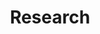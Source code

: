 ---
layout: work
title: Research
slug: /Research
pubs:
  - title: PHA
    description: <strong>Find and Replace&#58; R&D Investment Following the Erosion of Existing Products</strong> [<a href="https://www.dropbox.com/s/mchkrlilba17g54/mnsc.2021.4243.pdf?dl=0" target="_blank">PDF</a>]  [<a href="https://www.dropbox.com/s/4xwwueu9if4jlvf/mnsc.2021.4243.sm1.pdf?dl=0" target="_blank">Online Appendix</a>] 
    authors: <a href="https://www.hbs.edu/faculty/Pages/profile.aspx?facId=951435" target="_blank">Joshua L. Krieger</a>, Xuelin Li, and <a href="https://carlsonschool.umn.edu/faculty/richard-thakor" target="_blank">Richard T. Thakor</a> 
    publication: <strong><i>Management Science</i></strong>, 68(9):6552-6571 (September 2022).
    numbering: 1
    abstract: How do innovative firms react when existing products experience negative shocks? We explore this question with detailed project-level data from drug development firms. Using FDA Public Health Advisories as idiosyncratic negative shocks to approved drugs, we examine how drug makers react through investment decisions. Following these shocks, affected firms increase R&D expenditures, driven by a higher likelihood of acquiring external innovations, rather than developing novel projects internally. Such acquisition activities are concentrated in firms with weak research pipelines. We also find that competing developers move resources away from the affected therapeutic areas. Our results show how investments in specialized commercialization capital create path dependencies and alter the direction of R&D investments.
  - title: VCPharm
    description: <strong>Common Ownership and Innovation Efficiency</strong> [<a href="https://www.dropbox.com/scl/fi/hlmybqnewxn185injxwpc/LLT_JFE_2023.pdf?rlkey=g8gn8e3m1hv7qk8xtehphhfvu&dl=0" target="_blank">PDF</a>]  [<a href="https://www.dropbox.com/s/jemf5sje5v8rn7v/OnlineAppendix_Li_Liu_Taylor.pdf?dl=0" target="_blank">Online Appendix</a>]
    authors: Xuelin Li, <a href="https://sites.google.com/view/tongl" target="_blank">Tong Liu</a>, and <a href="http://finance-faculty.wharton.upenn.edu/luket/" target="_blank">Lucian A. Taylor</a>
    publication: <strong><i>Journal of Financial Economics</i></strong>, Volume 147, Issue 3, Pages 475-497 (March 2023).
    numbering: 2
    coverage: Covered by <a href="https://knowledge.wharton.upenn.edu/article/luke-taylor-common-ownership-research/" target="_blank">Knowledge@Wharton</a>
    abstract: How does common ownership affect innovation? We study this question using project-level data on pharmaceutical startups and their venture capital (VC) investors. We find that common ownership leads VCs to hold back projects, withhold funding, and redirect innovation at lagging startups. Effects are stronger where R&D costs are larger, consistent with common owners aiming to cut duplicate costs. Effects are also stronger where technological similarity is greater and preexisting competition is lower, consistent with common owners seeking market power for their surviving projects. Overall, common VC ownership appears to generate social benefits, via improved innovation efficiency, but also social costs.
  - title: MoD
    description: <strong>Merchants of Death&#58; The Effect of Credit Supply Shocks on Hospital Outcomes</strong> [<a href="https://www.dropbox.com/scl/fi/acvqwlil3jm51bxztz7m7/AKLT_Banking.pdf?rlkey=rnhl66kqkynau39jprpvwwrhv&dl=0" target="_blank">PDF</a>]
    authors: <a href = "https://sites.google.com/site/cyrusaghamolla/home" target="_blank">Cyrus Aghamolla</a>, <a href = "https://carlsonschool.umn.edu/faculty/pinar-karaca-mandic" target="_blank">Pinar Karaca-Mandic</a>, Xuelin Li, and <a href = "https://carlsonschool.umn.edu/faculty/richard-thakor" target="_blank">Richard T. Thakor</a>
    publication: <strong><i>American Economic Review</i></strong>,  Vol. 114, No. 11, pp. 3623–68, (November 2024).
    numbering: 3
    coverage: Covered by <a href="https://www.bloomberg.com/news/articles/2021-05-18/stress-tests-for-hospital-lenders-mean-more-pain-for-patients" target="_blank">Bloomberg</a><br> - Best Paper Award, 2022 Financial Markets and Corporate Governance Conference
    abstract: This study examines the link between credit supply and hospital health outcomes. We use bank stress tests as exogenous shocks to credit access for hospitals that have lending relationships with tested banks. We find that affected hospitals shift their operations to increase resource utilization following a negative credit shock but reduce the quality of their care to patients across a variety of measures, including a significant increase in risk-adjusted readmission and mortality rates. The results indicate that access to credit can affect the quality of healthcare hospitals deliver, pointing to important spillover effects of credit market frictions on health outcomes.
  - title: telemuni
    description: <strong> Financial Effects of Remote Product Delivery&#58; Evidence from Hospitals</strong> [<a href="https://www.dropbox.com/scl/fi/a16f4ffoeeu0j38u3yyay/CLY_TeleMuni.pdf?rlkey=ukm0q2pm6mhhfrj2r6ejegowz&dl=0" target="_blank">PDF</a>]
    authors: <a href="https://directory.smeal.psu.edu/kjr15" target="_blank">Kimberly Cornaggia</a>, Xuelin Li, and <a href="https://sites.google.com/view/zihanye/home" target="_blank">Zihan Ye</a>
    publication: <strong><i>Review of Financial Studies</i></strong>, Volume 37, Issue 9, Pages 2817–2854 (September 2024).
    numbering: 4
    abstract: We study financial effects of remote product delivery in the healthcare industry. Exploiting staggered law adoption for identification, we find that telehealth provision redistributes hospital operations and access to capital away from rural communities. As urban telehealth providers acquire rural patients, rural hospitals experience decreased revenue and profit, credit rating downgrades, increased cost of capital, and ultimately risk of closure. Although telehealth reduces travel costs, some communities lose access to acute care. Overall, we conclude that remote healthcare services have financial consequences as well as real effects, and their benefits are unequally distributed.
  - title: isr
    description: <strong>Healthcare across Boundaries&#58; Urban-Rural Differences in the Financial and Healthcare Consequences of Telehealth Adoption</strong> [<a href="https://www.dropbox.com/scl/fi/9ev80ycn5w7kfmi80rjx8/ZLB_ISR.pdf?rlkey=6l9wog9xsykzluase6wytl7lg&dl=0" target="_blank">PDF</a>]
    authors: <a href="https://meizizhou.github.io/homepage/" target="_blank">Meizi Zhou</a>, Xuelin Li, and <a href="https://www.bu.edu/questrom/profile/gordon-burtch/" target="_blank">Gordon Burtch</a>
    publication: <strong><i>Information Systems Research</i></strong>,  Vol. 35, No. 3, pp. 1092–1113, (September 2024).
    numbering: 5
    award: Best Paper Award, 19th ZEW Conference on the Economics of Information and Communication Technologies
    abstract: We study the impacts of telehealth adoption on geographic competition among urban and rural healthcare providers. We consider a quasinatural experiment&#58; states’ entry into the Interstate Medical Licensure Compact, wherein the entry events facilitate healthcare providers to adopt telehealth technology. By analyzing a representative sample of providers, we first establish the Compact entry shock’s validity and its positive effect on the supply of medical services. We then report evidence that there are service and payment shifts from rural providers to urban providers (i.e., urban providers are more likely to benefit from the Compact entry financially). Relying on patients’ telehealth reimbursement claim data, we observe two mechanisms contributing to the revenue redistribution&#58; the substitution and gateway effects of telehealth. Finally, we show that telehealth readiness and service quality moderate the impact of telehealth adoption. These findings speak to both potentially positive and negative consequences for welfare.
  - title: Pivot
    description: <strong>Aggressive Pivots and Entrepreneurial Skill</strong> [<a href="https://www.dropbox.com/scl/fi/uz54npgxaf8vrt1rvsji1/LS_AEJ.pdf?rlkey=dwch8j8yffqvq80i2xd6y5ya4&dl=0" target="_blank">PDF</a>]
    authors: Xuelin Li, and <a href="https://sites.google.com/site/martinszydl/home" target="_blank">Martin Szydlowski</a>
    publication: <strong><i>American Economic Journal&#58; Micro</i></strong>, Vol. 17, No. 2, pp. 28-65 (May 2025).
    numbering: 6
    abstract: We study pivots as signaling devices in a dynamic experimentation model. An entrepreneur receives funding from an investor and has private information about a project, which requires costly experimentation to succeed. The entrepreneur has a real option to pivot, i.e., to abandon the project and to start a new one. Investors learn about the project from the arrival of exogenous information and from the entrepreneur’s pivoting decisions. We characterize signaling equilibria in which high-skill entrepreneurs pivot early. Such early pivots are associated with a higher likelihood of success and with more favorable funding terms following the pivot.
  - title: Generic
    description: <strong>Paying off the Competition&#58; Contracting, Market Power, and Innovation Incentives,</strong> National Bureau of Economic Research No.w28964 [<a href="https://www.nber.org/papers/w28964" target="_blank">PDF</a>]
    authors: Xuelin Li, and <a href="https://alo.mit.edu/" target="_blank">Andrew W. Lo</a> and <a href="https://carlsonschool.umn.edu/faculty/richard-thakor" target="_blank">Richard T. Thakor</a>
    publication: <strong><i>Review of Finance</i></strong>, <i>Special Issue on Finance and Product Markets</i>, Accepted.
    numbering: 7
    coverage: Covered by <a href="https://voxeu.org/article/how-pay-delay-affects-competition-and-innovation-pharmaceutical-industry" target="_blank">VoxEU</a>, <a href="https://www.wsj.com/articles/new-biden-law-wont-kill-drug-cures-it-will-reshape-them-11673001018?st=b04qocoil0rnb5q" target="_blank">Wall Street Journal</a>
    abstract: This paper explores the relationship between a firm’s legal contracting environment and its innovation incentives. Using granular data from the pharmaceutical industry, we examine a contracting mechanism through which incumbents maintain market power&#58; “pay-for-delay” agreements to delay the market entry of competitors. Exploiting a shock where such contracts become legally tenuous, we find that affected incumbents subsequently increase their innovation activity across a variety of project-level measures. Exploring the nature of this innovation, we also find that it is more “impactful” from a scientific and commercial standpoint. The results provide novel evidence that restricting the contracting space can boost innovation at the firm level. However, at the extensive margin we find a reduction in innovation by new entrants in response to increased competition, suggesting a nuanced effect on aggregate innovation.
  - title: Hype
    description: <strong>Dynamic information design in an entry game</strong> [<a href="https://www.sciencedirect.com/science/article/pii/S002205312500064X" target="_blank">PDF</a>]
    authors: Xuelin Li, <a href="https://carlsonschool.umn.edu/faculty/martin-szydlowski" target="_blank">Martin Szydlowski</a>, and <a href="https://fin.sufe.edu.cn/Faculty/Resume/yufangyuan" target="_blank">Fangyuan Yu</a>
    publication: <strong><i>Journal of Economic Theory</i></strong>, Volume 226, May 2025.
    numbering: 8
    abstract: We study dynamic Bayesian persuasion in an entry game. A sender publicly reveals information to an adopter and a competitor who decide when to irreversibly enter or exit a market. When the sender's loss from competition is small, the sender first provides information to attract the adopter, and then aims to reveal sufficiently negative information to deter the competitor. Otherwise, the optimal policy is reversed. The sender first aims to provide negative information to deter the competitor and then to reveal positive information to attract the adopter. We interpret the optimal policy as inducing hype cycles, and show that hype cycles are more severe in stagnant industries or with higher threat of competition.

items:
  - title: rationedgrowth
    description: <strong>Appropriated Growth</strong> [<a href="https://papers.ssrn.com/sol3/papers.cfm?abstract_id=4244951" target="_blank">PDF</a>]
    authors: <a href = "https://sites.google.com/umn.edu/yuchen-chen" target="_blank">Yuchen Chen</a>, Xuelin Li, <a href = "https://carlsonschool.umn.edu/faculty/richard-thakor" target="_blank">Richard T. Thakor</a> and <a href="https://sites.google.com/site/cwardweb/colin-ward" target="_blank">Colin Ward</a>
    numbering: 9
    publication: <strong><i>Journal of Financial Economics</i></strong>, revise and resubmit.
    abstract: We assess how labor mobility affects intangible investment in a dynamic agency model featuring both knowledge appropriation and moral hazard. We argue that restricting worker mobility, while reducing employees' appropriation of firm intangible capital, can hurt their incentives to exert effort. Our calibration to U.S. data targets responses of employee turnover and firms' intangible investment to variations in workers' outside option values, identified through exogenous shocks to non-compete enforcement. The model simulation implies that knowledge spillovers mitigate the costs of incentive provision when agency frictions are severe, and the optimal labor mobility regulation should balance this benefit against turnover risk. Finally, we highlight the use of deferred compensation bonuses in the optimal contract as a retention mechanism, even among under-performing firms.
  - title: vcspecialize
    description: <strong>How Does VC Engagement Direct Startup Experimentation?</strong> [<a href="https://papers.ssrn.com/abstract=4912335" target="_blank">PDF</a>]
    authors: Xuelin Li, <a href = "https://sme.cuhk.edu.cn/en/node/1873" target="_blank">Sijie Wang</a>, <a href = "https://www.jiajiexu.com/" target="_blank">Jiajie Xu</a> and <a href="https://www.xiangzheng.info/" target="_blank">Xiang Zheng</a>
    numbering: 10
    coverage: Covered by <a href="https://www.promarket.org/2025/04/25/how-does-venture-capital-shapes-biotech-innovation/" target="_blank">ProMarket</a>
    abstract: We use granular data from the life sciences sector to study how VC engagement directs strategic experimentation. Active involvement by smaller, more focused VCs leads to early-stage pipeline prioritization, advancing a subset of projects while deprioritizing others. This strategy can produce "blockbuster" IPOs with mature lead assets but lowers the overall likelihood of exit. Startups backed by concentrated VCs progress more slowly in clinical trials on average and are more likely to discontinue projects due to prioritization rather than financial or quality concerns. We find that VC investors may prioritize therapeutic areas to align with investment horizons and to avoid portfolio cannibalization. To address endogeneity, we exploit exogenous variation from limited partners' adoption of ESG investment objectives. These results highlight how investor characteristics systematically influence the direction of innovation and underscore the importance of aligning startup technology with investor structure and strategy. 
  - title: ai
    description: <strong>Can Decision Support Systems Distort Human Capital?</strong> [<a href="https://papers.ssrn.com/sol3/papers.cfm?abstract_id=4929303" target="_blank">PDF</a>]
    authors: Xuelin Li, and <a href="https://meizizhou.github.io/homepage/" target="_blank">Meizi Zhou</a>
    publication: <strong><i>Management Science</i></strong>, major revision.
    numbering: 11
    award: Best Paper Award, The 14th Annual Conference on Health IT and Analytics (CHITA 2024)
    abstract: We document that interactions with manipulated decision support systems can distort the development of human capital using the context of opioid prescription. Physicians in our sample adopted electronic health record software from a list of federally certified companies in 2011. Between 2016 and spring 2019, one company secretly embedded a biased decision support system function to promote extended-release opioid sales. Affected physicians not only increased opioid claims relative to the control group during the treatment window but also maintained a higher propensity for prescriptions even after the removal of the biased function. This long-term distortion of human capital relies on the unconsciousness of algorithmic biases and does not occur following other explicit promotions, such as pharmaceutical detailing payments. Using machine-learning algorithms, we quantify that human capital distortion explains 54% of the treatment effects in a physician decision model with dynamic learning. Experience with opioids, along with caution regarding elder patients, mitigates the distortion.
  - title: opioidbank
    description: <strong>Propagation of the Opioid Epidemic in the Banking Sector</strong> [<a href="https://papers.ssrn.com/sol3/papers.cfm?abstract_id=4148134" target="_blank">PDF</a>]
    authors: Xuelin Li, and <a href="https://sites.google.com/view/zihanye/home" target="_blank">Zihan Ye</a>
    numbering: 12
    abstract: We examine how public health crises undermine bank deposit funding and constrain lending activities. Using the opioid epidemic as our empirical setting, we document a negative link between local opioid supply and deposit growth at both the county and bank levels. Facing deposit drains, banks systematically reduce lending activities, including mortgage origination and approval, even in distant regions connected to the epidemic areas through banking networks. These reductions are more pronounced for retained loans and concentrate in smaller banks facing greater financial frictions and lacking geographic diversification. Our findings highlight the challenges to bank operations arising from population health conditions.

progress:
  - title: sofld
    description: <strong>The Social Cost of Liquidity Disclosure&#58; Evidence from Hospitals</strong>
    numbering: 1
    authors: <a href = "https://sites.google.com/view/thomasbourveau/" target="_blank">Thomas Bourveau</a>, <a href = "https://www.columbia.edu/~xg2285/" target="_blank">Xavier Giroud</a>, <a href = "https://www.yifan-ji.com/" target="_blank">Yifan Ji</a>, and Xuelin Li
    award: Winner of the 2024 John L. Weinberg/IRRCi Research Paper Competition
---